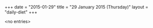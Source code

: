 +++
date = "2015-01-29"
title = "29 January 2015 (Thursday)"
layout = "daily-diet"
+++


\<no entries\>
